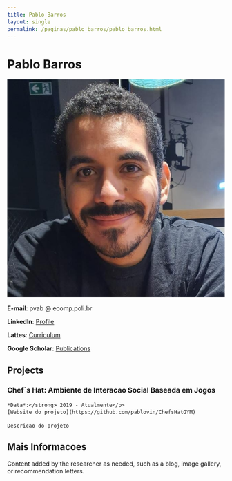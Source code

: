 ```yaml
---
title: Pablo Barros
layout: single
permalink: /paginas/pablo_barros/pablo_barros.html
---
```


# Pablo Barros

!["Pablo Barros"](/assets/images/pesquisadores/pablo_barros.jpg)

**E-mail**: pvab @ ecomp.poli.br

**LinkedIn**: [Profile](https://www.linkedin.com/in/pablo-barros-6a4a3b31/)

**Lattes**: [Curriculum](http://lattes.cnpq.br/7344629947673971)

**Google Scholar**: [Publications](https://scholar.google.com/citations?user=LU9tpkMAAAAJ&hl=pt-BR)

## Projects
  ### Chef`s Hat: Ambiente de Interacao Social Baseada em Jogos
    *Data*:</strong> 2019 - Atualmente</p>
    [Website do projeto](https://github.com/pablovin/ChefsHatGYM)
    
    Descricao do projeto

## Mais Informacoes

Content added by the researcher as needed, such as a blog, image gallery, or recommendation letters.